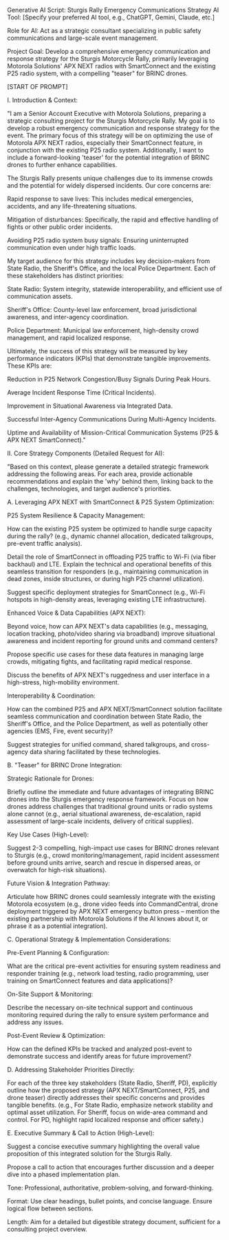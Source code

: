 Generative AI Script: Sturgis Rally Emergency Communications Strategy
AI Tool: [Specify your preferred AI tool, e.g., ChatGPT, Gemini, Claude, etc.]

Role for AI: Act as a strategic consultant specializing in public safety communications and large-scale event management.

Project Goal: Develop a comprehensive emergency communication and response strategy for the Sturgis Motorcycle Rally, primarily leveraging Motorola Solutions' APX NEXT radios with SmartConnect and the existing P25 radio system, with a compelling "teaser" for BRINC drones.

[START OF PROMPT]

I. Introduction & Context:

"I am a Senior Account Executive with Motorola Solutions, preparing a strategic consulting project for the Sturgis Motorcycle Rally. My goal is to develop a robust emergency communication and response strategy for the event. The primary focus of this strategy will be on optimizing the use of Motorola APX NEXT radios, especially their SmartConnect feature, in conjunction with the existing P25 radio system. Additionally, I want to include a forward-looking 'teaser' for the potential integration of BRINC drones to further enhance capabilities.

The Sturgis Rally presents unique challenges due to its immense crowds and the potential for widely dispersed incidents. Our core concerns are:

Rapid response to save lives: This includes medical emergencies, accidents, and any life-threatening situations.

Mitigation of disturbances: Specifically, the rapid and effective handling of fights or other public order incidents.

Avoiding P25 radio system busy signals: Ensuring uninterrupted communication even under high traffic loads.

My target audience for this strategy includes key decision-makers from State Radio, the Sheriff's Office, and the local Police Department. Each of these stakeholders has distinct priorities:

State Radio: System integrity, statewide interoperability, and efficient use of communication assets.

Sheriff's Office: County-level law enforcement, broad jurisdictional awareness, and inter-agency coordination.

Police Department: Municipal law enforcement, high-density crowd management, and rapid localized response.

Ultimately, the success of this strategy will be measured by key performance indicators (KPIs) that demonstrate tangible improvements. These KPIs are:

Reduction in P25 Network Congestion/Busy Signals During Peak Hours.

Average Incident Response Time (Critical Incidents).

Improvement in Situational Awareness via Integrated Data.

Successful Inter-Agency Communications During Multi-Agency Incidents.

Uptime and Availability of Mission-Critical Communication Systems (P25 & APX NEXT SmartConnect)."

II. Core Strategy Components (Detailed Request for AI):

"Based on this context, please generate a detailed strategic framework addressing the following areas. For each area, provide actionable recommendations and explain the 'why' behind them, linking back to the challenges, technologies, and target audience's priorities.

A. Leveraging APX NEXT with SmartConnect & P25 System Optimization:

P25 System Resilience & Capacity Management:

How can the existing P25 system be optimized to handle surge capacity during the rally? (e.g., dynamic channel allocation, dedicated talkgroups, pre-event traffic analysis).

Detail the role of SmartConnect in offloading P25 traffic to Wi-Fi (via fiber backhaul) and LTE. Explain the technical and operational benefits of this seamless transition for responders (e.g., maintaining communication in dead zones, inside structures, or during high P25 channel utilization).

Suggest specific deployment strategies for SmartConnect (e.g., Wi-Fi hotspots in high-density areas, leveraging existing LTE infrastructure).

Enhanced Voice & Data Capabilities (APX NEXT):

Beyond voice, how can APX NEXT's data capabilities (e.g., messaging, location tracking, photo/video sharing via broadband) improve situational awareness and incident reporting for ground units and command centers?

Propose specific use cases for these data features in managing large crowds, mitigating fights, and facilitating rapid medical response.

Discuss the benefits of APX NEXT's ruggedness and user interface in a high-stress, high-mobility environment.

Interoperability & Coordination:

How can the combined P25 and APX NEXT/SmartConnect solution facilitate seamless communication and coordination between State Radio, the Sheriff's Office, and the Police Department, as well as potentially other agencies (EMS, Fire, event security)?

Suggest strategies for unified command, shared talkgroups, and cross-agency data sharing facilitated by these technologies.

B. "Teaser" for BRINC Drone Integration:

Strategic Rationale for Drones:

Briefly outline the immediate and future advantages of integrating BRINC drones into the Sturgis emergency response framework. Focus on how drones address challenges that traditional ground units or radio systems alone cannot (e.g., aerial situational awareness, de-escalation, rapid assessment of large-scale incidents, delivery of critical supplies).

Key Use Cases (High-Level):

Suggest 2-3 compelling, high-impact use cases for BRINC drones relevant to Sturgis (e.g., crowd monitoring/management, rapid incident assessment before ground units arrive, search and rescue in dispersed areas, or overwatch for high-risk situations).

Future Vision & Integration Pathway:

Articulate how BRINC drones could seamlessly integrate with the existing Motorola ecosystem (e.g., drone video feeds into CommandCentral, drone deployment triggered by APX NEXT emergency button press – mention the existing partnership with Motorola Solutions if the AI knows about it, or phrase it as a potential integration).

C. Operational Strategy & Implementation Considerations:

Pre-Event Planning & Configuration:

What are the critical pre-event activities for ensuring system readiness and responder training (e.g., network load testing, radio programming, user training on SmartConnect features and data applications)?

On-Site Support & Monitoring:

Describe the necessary on-site technical support and continuous monitoring required during the rally to ensure system performance and address any issues.

Post-Event Review & Optimization:

How can the defined KPIs be tracked and analyzed post-event to demonstrate success and identify areas for future improvement?

D. Addressing Stakeholder Priorities Directly:

For each of the three key stakeholders (State Radio, Sheriff, PD), explicitly outline how the proposed strategy (APX NEXT/SmartConnect, P25, and drone teaser) directly addresses their specific concerns and provides tangible benefits. (e.g., For State Radio, emphasize network stability and optimal asset utilization. For Sheriff, focus on wide-area command and control. For PD, highlight rapid localized response and officer safety.)

E. Executive Summary & Call to Action (High-Level):

Suggest a concise executive summary highlighting the overall value proposition of this integrated solution for the Sturgis Rally.

Propose a call to action that encourages further discussion and a deeper dive into a phased implementation plan.

Tone: Professional, authoritative, problem-solving, and forward-thinking.

Format: Use clear headings, bullet points, and concise language. Ensure logical flow between sections.

Length: Aim for a detailed but digestible strategy document, sufficient for a consulting project overview.
